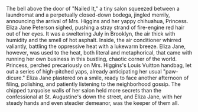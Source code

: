 The bell above the door of "Nailed It," a tiny salon squeezed between a laundromat and a perpetually closed-down bodega, jingled merrily, announcing the arrival of Mrs. Higgins and her yappy chihuahua, Princess.  Eliza Jane Peterson sighed, pushing a stray strand of fire-engine red hair out of her eyes.  It was a sweltering July in Brooklyn, the air thick with humidity and the smell of hot asphalt. Inside, the air conditioner whirred valiantly, battling the oppressive heat with a lukewarm breeze. Eliza Jane, however, was used to the heat, both literal and metaphorical, that came with running her own business in this bustling, chaotic corner of the world. Princess, perched precariously on Mrs. Higgins's Louis Vuitton handbag, let out a series of high-pitched yaps, already anticipating her usual "paw-dicure."  Eliza Jane plastered on a smile, ready to face another afternoon of filing, polishing, and patiently listening to the neighborhood gossip.  The chipped turquoise walls of her salon held more secrets than the confessional at St. Augustine's down the street, and Eliza Jane, with her steady hands and even steadier demeanor, was the keeper of them all.
